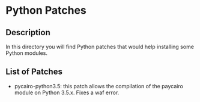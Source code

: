 # Python Patches
## Description
In this directory you will find Python patches that would help 
installing some Python modules.

## List of Patches
 - pycairo-python3.5: this patch allows the compilation of the paycairo module on Python 3.5.x. Fixes a waf error.
